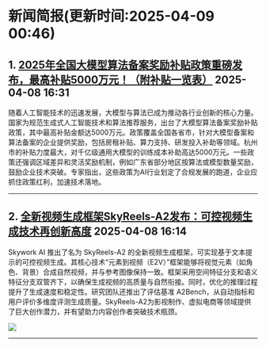 # 新闻简报(更新时间:2025-04-09 00:46)

## 1. [2025年全国大模型算法备案奖励补贴政策重磅发布，最高补贴5000万元！（附补贴一览表）](https://www.aibase.com/zh/news/16932)   2025-04-08 16:31

随着人工智能技术的迅速发展，大模型与算法已成为推动各行业创新的核心力量。国家为规范生成式人工智能技术和算法推荐服务，出台了大模型算法备案奖励补贴政策，其中最高补贴金额达5000万元。政策覆盖全国各省市，针对大模型备案和算法备案的企业提供奖励，包括房租补贴、算力支持、研发投入补助等领域。杭州市的补贴力度最大，对千亿级通用大模型的训练成本补助高达5000万元。一些政策还强调区域差异和灵活奖励机制，例如广东省部分地区按算法或模型数量奖励，鼓励企业技术突破。专家指出，这些政策为AI行业划定了合规发展的跑道，企业应抓住政策红利，加速技术落地。

---

## 2. [全新视频生成框架SkyReels-A2发布：可控视频生成技术再创新高度](https://www.aibase.com/zh/news/16931)   2025-04-08 16:14

Skywork AI 推出了名为 SkyReels-A2 的全新视频生成框架，可实现基于文本提示的可控视频生成。其核心技术“元素到视频（E2V）”框架能够将视觉元素（如角色、背景）合成自然视频，并与参考图像保持一致。框架采用空间特征分支和语义特征分支双管齐下，以确保生成视频的高质量与自然衔接。同时，优化的推理过程提升了生成速度和稳定性。研究团队还推出了评估基准 A2Bench，从自动指标和用户评价多维度评测生成质量。SkyReels-A2为影视制作、虚拟电商等领域提供了巨大创作潜力，并有望助力内容创作者突破技术瓶颈。

![](https://upload.chinaz.com/2025/0408/6387972562893764384481234.png)

---